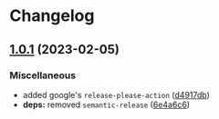 # Changelog

## [1.0.1](https://github.com/UK-Export-Finance/nestjs-template/compare/v1.0.0...v1.0.1) (2023-02-05)


### Miscellaneous

* added google's `release-please-action` ([d4917db](https://github.com/UK-Export-Finance/nestjs-template/commit/d4917dbfec38d04b92c31790ae7ca91d84ed9377))
* **deps:** removed `semantic-release` ([6e4a6c6](https://github.com/UK-Export-Finance/nestjs-template/commit/6e4a6c6b9f9a56c76eaa7d3c5972289bc51f8ea9))

